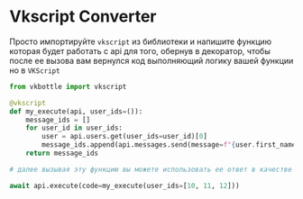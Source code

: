 # Vkscript Converter

Просто импортируйте `vkscript` из библиотеки и напишите функцию которая будет работать с api для того, обернув в декоратор, чтобы после ее вызова вам вернулся код выполняющий логику вашей функции но в `VKScript`

```python
from vkbottle import vkscript

@vkscript
def my_execute(api, user_ids=()):
    message_ids = []
    for user_id in user_ids:
        user = api.users.get(user_ids=user_id)[0]
        message_ids.append(api.messages.send(message=f"{user.first_name}, спасибо что зашел на чай", random_id=0, peer_id=user_id))
    return message_ids

# далее вызывая эту функцию вы можете использовать ее ответ в качестве кода для execute

await api.execute(code=my_execute(user_ids=[10, 11, 12]))
```
